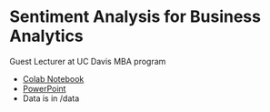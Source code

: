 # Sentiment Analysis for Business Analytics

Guest Lecturer at UC Davis MBA program

* [Colab Notebook](https://github.com/noahgift/sentiment_analysis_business_analytics/blob/master/Sentiment_Analysis_Amazon_Products.ipynb)
* [PowerPoint](https://github.com/noahgift/sentiment_analysis_business_analytics/blob/master/sentiment_analysis.pptx)
* Data is in /data

